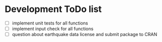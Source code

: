 # Development ToDo list

- [ ] implement unit tests for all functions
- [ ] implement input check for all functions
- [ ] question about earthquake data license and submit package to CRAN 